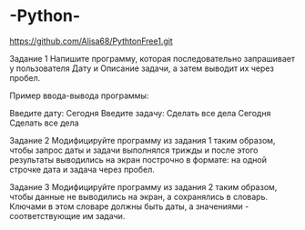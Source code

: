# -Python-
https://github.com/Alisa68/PythtonFree1.git

Задание 1
Напишите программу, которая последовательно запрашивает у пользователя Дату и Описание задачи, а затем выводит их через пробел.

Пример ввода-вывода программы:

Введите дату: Сегодня
Введите задачу: Сделать все дела
Сегодня Сделать все дела

Задание 2
Модифицируйте программу из задания 1 таким образом, чтобы запрос даты и задачи выполнялся трижды и после этого результаты выводились
на экран построчно в формате: на одной строчке дата и задача через пробел.

Задание 3
Модифицируйте программу из задания 2 таким образом, чтобы данные не выводились на экран, а сохранялись в словарь. Ключами в этом словаре 
должны быть даты, а значениями - соответствующие им задачи.




